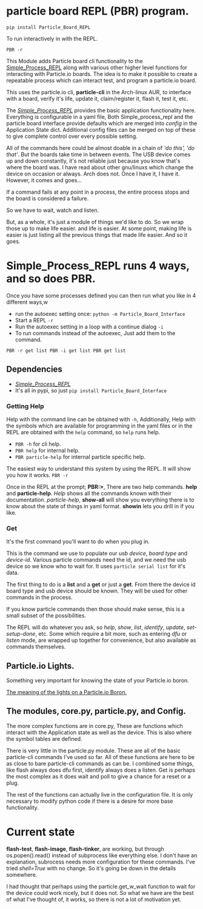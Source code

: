 # particle board REPL (PBR)  program.


    pip install Particle_Board_REPL
    
To run interactively in with the REPL.

    PBR -r

This Module adds Particle board cli functionality to
the [Simple_Process_REPL](https://github.com/Ericgebhart/Simple_Process_REPL.git) 
along with
various other higher level functions for interacting with Particle.io boards.
The idea is to make it possible to create a repeatable process which can interact
test, and program a particle.io board.

This uses the particle.io cli, **particle-cli** in the Arch-linux AUR,
to interface with a board, verify it's life, update it, claim/register
it, flash it, test it, etc.

The [_Simple_Process_REPL_](https://github.com/Ericgebhart/Simple_Process_REPL.git) 
provides the basic application functionality here. Everything
is configurable in a yaml file, Both Simple_process_repl and the particle board
interface provide defaults which are merged into _config_ in the Application
State dict. Additional config files can be merged on top of these to give complete
control over every possible setting.

All of the commands here could be almost doable in a chain of _'do this', 'do that'_. But
the boards take time in between events. The USB device comes up and down constantly,
it's not reliable just because you know that's where the board was. I have read about
other gnu/linuxs which change the device on occasion or always. Arch does not. Once
I have it, I have it. However, it comes and goes... 

If a command fails at any point in a process, the entire process stops and the
board is considered a failure.

So we have to wait, watch and listen.

But, as a whole, it's just a module of things we'd like to do.  So we 
wrap those up to make life easier. and life is easier. At some point, 
making life is easier is just listing all the previous things that made life easier. 
And so it goes.

# Simple_Process_REPL runs 4 ways, and so does PBR.

Once you have some processes defined you can then run what you like in
4 different ways,w

 * run the autoexec setting once: `python -m Particle_Board_Interface`
 * Start a REPL   `-r`
 * Run the autoexec setting in a loop with a continue dialog `-i` 
 * To run commands instead of the autoexec, Just add them to the command.

 `PBR -r get list
  PBR -i get list
  PBR get list`

## Dependencies
 * [_Simple_Process_REPL_](https://github.com/Ericgebhart/Simple_Process_REPL.git) 
 * It's all in pypi, so just `pip install Particle_Board_Interface`


### Getting Help

Help with the command line can be obtained with `-h`,
Additionally, Help with the symbols which are available for programming in the yaml files or 
in the REPL are obtained with the `help` command, so `help` runs help.
 * `PBR -h` for cli help.
 * `PBR help` for internal help.
 * `PBR particle-help` for internal particle specific help.

The easiest way to understand this system by using the REPL. 
It will show you how it works. `PBR -r` 
 
Once in the REPL at the prompt; __PBR:>__,  There are two help 
commands.  __help__ and __particle-help__.  _Help_ shows all
the commands known with their documentation. _particle-help_,
__show-all__ will show you everything there is to know about the state
of things in yaml format. __showin__ lets you drill in if you like.


### Get

It's the first command you'll want to do when you plug in.

This is the command we use to populate our _usb device_, _board type_ and _device-id_.
Various particle commands need the id, and we need the usb device so we know
who to wait for. It uses `particle serial list` for it's data.

The first thing to do is a __list__ and a __get__ or just a __get__. From there
the device id board type and usb device should be known. They will be used
for other commands in the process.

If you know particle commands then those should make sense, this is a small subset of the
possibilities. 

The REPL will do whatever you ask, so _help_, _show_, _list_, _identify_, 
_update_, _set-setup-done_, etc. Some which require a bit more, such as entering _dfu_ 
or _listen_ mode, are wrapped up together for convenience, but also available as
commands themselves.


## Particle.io Lights.
Something very important for knowing the state of your Particle.io boron.

[The meaning of the lights on a Particle.io Boron.](https://docs.particle.io/tutorials/device-os/led/boron/)


## The modules, core.py, particle.py, and Config.

The more complex functions are in core.py, These are functions which 
interact with the Application state as well as the device. 
This is also where the symbol tables are defined.

There is very little in the particle.py module. These are all of
the basic particle-cli commands I've used so far. All of these functions are
here to be as close to bare particle-cli commands as can be. I combined some 
things, like flash always does dfu first, identify always does a listen. 
Get is perhaps the most complex as it does wait and poll to give a chance 
for a reset or a plug.

The rest of the functions can actually live in the configuration file. 
It is only necessary to modify python code if there is a desire for more 
base functionality.

# Current state

__flash-test__, __flash-image__, __flash-tinker__, are working, but through 
os.popen().read() instead of subprocess like everything else.  I don't have an
explanation, subrocess needs more configuration for these commands. I've 
tried _shell=True_ with no change. So it's going be down in the details somewhere.

I had thought that perhaps using the particle.get_w_wait function to wait for the device could
work nicely, but it does not. So what we have are the best of what I've thought of, it
works, so there is not a lot of motivation yet.



